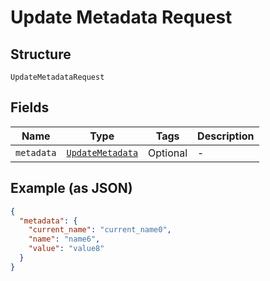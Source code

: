 
# Update Metadata Request

## Structure

`UpdateMetadataRequest`

## Fields

| Name | Type | Tags | Description |
|  --- | --- | --- | --- |
| `metadata` | [`UpdateMetadata`](../../doc/models/update-metadata.md) | Optional | - |

## Example (as JSON)

```json
{
  "metadata": {
    "current_name": "current_name0",
    "name": "name6",
    "value": "value8"
  }
}
```

